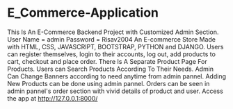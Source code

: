 # E_Commerce-Application
This Is An E-Commerce Backend Project with Customized Admin Section. User Name = admin Password = Risav2004 An E-commerce Store Made with HTML, CSS, JAVASCRIPT, BOOTSTRAP, PYTHON and DJANGO. Users can register themselves, login to their accounts, log out, add products to cart, checkout and place order. There Is A Separate Product Page For Products. Users can Search Products According To Their Needs. Admin Can Change Banners according to need anytime from admin pannel. Adding New Products can be done using admin pannel. Orders can be seen in admin pannel's order section with vivid details of product and user. Access the app at http://127.0.0.1:8000/
